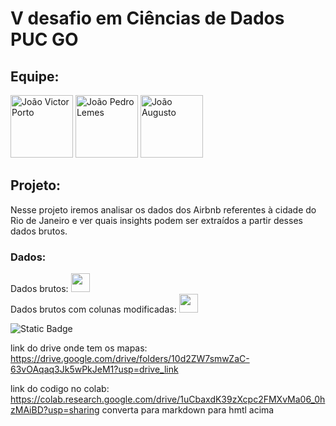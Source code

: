 # V desafio em Ciências de Dados PUC GO

## Equipe:

<div>
  
  [<img src="https://avatars.githubusercontent.com/u/98399932?v=4" alt="João Victor Porto" width="100">](https://github.com/Joao-vpf)
  [<img src="https://avatars.githubusercontent.com/u/104952737?v=4" alt="João Pedro Lemes" width="100">](https://github.com/Lixomensch)
  [<img src="https://avatars.githubusercontent.com/u/136506636?v=4" alt="João Augusto" width="100">](https://github.com/tenma2010)
  
</div>

## Projeto:

Nesse projeto iremos analisar os dados dos Airbnb referentes à cidade do Rio de Janeiro e ver quais insights podem ser extraídos a partir desses dados brutos.

### Dados:
<div>
  <span> Dados brutos: </span>
  <a href="https://docs.google.com/spreadsheets/d/1ix98wju56E6pguswDQhCuiLyve-AKCIi/edit?usp=sharing&ouid=112578483692686555513&rtpof=true&sd=true" target="_blank">
    <img src="https://cdn-icons-png.flaticon.com/512/5968/5968557.png" width="30" height="30"/>
  </a>
</div>
<div>
  <span> Dados brutos com colunas modificadas: </span>
  <a href="https://docs.google.com/spreadsheets/d/1ix98wju56E6pguswDQhCuiLyve-AKCIi/edit?usp=sharing&ouid=112578483692686555513&rtpof=true&sd=true" target="_blank">
    <img src="https://cdn-icons-png.flaticon.com/512/5968/5968557.png" width="30" height="30"/>
  </a>
</div>


![Static Badge](https://img.shields.io/badge/Dado_premodificados-grey?logo=googlesheets&link=https%3A%2F%2Fdocs.google.com%2Fspreadsheets%2Fd%2F1ix98wju56E6pguswDQhCuiLyve-AKCIi%2Fedit%3Fusp%3Dsharing%26ouid%3D112578483692686555513%26rtpof%3Dtrue%26sd%3Dtrue)





link do drive onde tem os mapas: https://drive.google.com/drive/folders/10d2ZW7smwZaC-63vOAqaq3Jk5wPkJeM1?usp=drive_link

link do codigo no colab: https://colab.research.google.com/drive/1uCbaxdK39zXcpc2FMXvMa06_0hzMAiBD?usp=sharing
converta para markdown para hmtl acima
